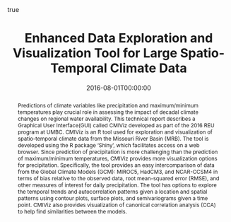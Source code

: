 ---
abstract: "Predictions of climate variables like precipitation and maximum/minimum temperatures play crucial role in assessing the impact of decadal climate changes on regional water  availability. This technical report  describes  a  Graphical User Interface(GUI) called CMIViz developed as part of the 2016 REU program at UMBC. CMIViz is an R tool used for exploration and visualization of spatio-temporal climate data from the Missouri River Basin (MRB). The tool is developed using the R package ‘Shiny’, which facilitates access on a web browser.  Since prediction of precipitation is more challenging than the prediction of  maximum/minimum temperatures, CMIViz provides more visualization  options  for  precipitation. Specifically,  the  tool  provides  an  easy  intercomparison of data from the Global Climate Models (GCM): MIROC5, HadCM3, and NCAR-CCSM4 in terms of bias relative to the observed data, root mean-squared error (RMSE), and other measures of interest for daily precipitation.  The tool has options to explore the temporal trends and autocorrelation patterns given a location and spatial patterns using contour plots, surface plots, and semivariograms given a time point. CMIViz also provides visualization of canonical correlation analysis (CCA) to help find similarities between the models."
authors:
- E Crasto
- S Kahmann
- P Rodriguez
- B Smith
- SK Popuri
- N Wijekoon
- NK Neerchal
date: "2016-08-01T00:00:00"
doi: ""
draft: false
featured: true
math: true
projects:
- internal-project
publication: "Technical Report HPCF–2016–12."
publication_types:
- "3"
tags: [Graphical user interface (GUI), Global Climate Models (GCM), Missouri
River Basin (MRB), spatio-temporal analysis, exploratory data analysis (EDA), MIROC5,
HadCM3, NCAR-CCSM4]
title: Enhanced Data Exploration and Visualization Tool for Large Spatio-Temporal Climate Data
url_pdf: files/REU2016Team2.pdf
---